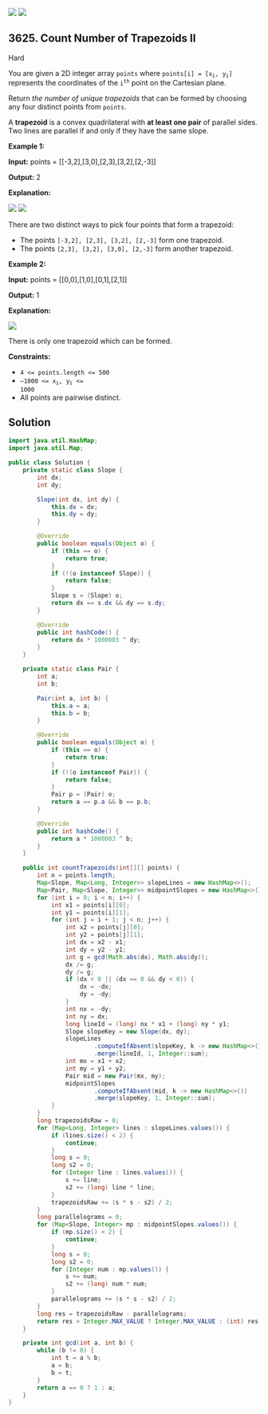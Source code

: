 [![](https://img.shields.io/github/stars/javadev/LeetCode-in-Java?label=Stars&style=flat-square)](https://github.com/javadev/LeetCode-in-Java)
[![](https://img.shields.io/github/forks/javadev/LeetCode-in-Java?label=Fork%20me%20on%20GitHub%20&style=flat-square)](https://github.com/javadev/LeetCode-in-Java/fork)

## 3625\. Count Number of Trapezoids II

Hard

You are given a 2D integer array `points` where <code>points[i] = [x<sub>i</sub>, y<sub>i</sub>]</code> represents the coordinates of the <code>i<sup>th</sup></code> point on the Cartesian plane.

Return _the number of unique_ _trapezoids_ that can be formed by choosing any four distinct points from `points`.

A **trapezoid** is a convex quadrilateral with **at least one pair** of parallel sides. Two lines are parallel if and only if they have the same slope.

**Example 1:**

**Input:** points = \[\[-3,2],[3,0],[2,3],[3,2],[2,-3]]

**Output:** 2

**Explanation:**

![](https://assets.leetcode.com/uploads/2025/04/29/desmos-graph-4.png) ![](https://assets.leetcode.com/uploads/2025/04/29/desmos-graph-3.png)

There are two distinct ways to pick four points that form a trapezoid:

*   The points `[-3,2], [2,3], [3,2], [2,-3]` form one trapezoid.
*   The points `[2,3], [3,2], [3,0], [2,-3]` form another trapezoid.

**Example 2:**

**Input:** points = \[\[0,0],[1,0],[0,1],[2,1]]

**Output:** 1

**Explanation:**

![](https://assets.leetcode.com/uploads/2025/04/29/desmos-graph-5.png)

There is only one trapezoid which can be formed.

**Constraints:**

*   `4 <= points.length <= 500`
*   <code>–1000 <= x<sub>i</sub>, y<sub>i</sub> <= 1000</code>
*   All points are pairwise distinct.

## Solution

```java
import java.util.HashMap;
import java.util.Map;

public class Solution {
    private static class Slope {
        int dx;
        int dy;

        Slope(int dx, int dy) {
            this.dx = dx;
            this.dy = dy;
        }

        @Override
        public boolean equals(Object o) {
            if (this == o) {
                return true;
            }
            if (!(o instanceof Slope)) {
                return false;
            }
            Slope s = (Slope) o;
            return dx == s.dx && dy == s.dy;
        }

        @Override
        public int hashCode() {
            return dx * 1000003 ^ dy;
        }
    }

    private static class Pair {
        int a;
        int b;

        Pair(int a, int b) {
            this.a = a;
            this.b = b;
        }

        @Override
        public boolean equals(Object o) {
            if (this == o) {
                return true;
            }
            if (!(o instanceof Pair)) {
                return false;
            }
            Pair p = (Pair) o;
            return a == p.a && b == p.b;
        }

        @Override
        public int hashCode() {
            return a * 1000003 ^ b;
        }
    }

    public int countTrapezoids(int[][] points) {
        int n = points.length;
        Map<Slope, Map<Long, Integer>> slopeLines = new HashMap<>();
        Map<Pair, Map<Slope, Integer>> midpointSlopes = new HashMap<>();
        for (int i = 0; i < n; i++) {
            int x1 = points[i][0];
            int y1 = points[i][1];
            for (int j = i + 1; j < n; j++) {
                int x2 = points[j][0];
                int y2 = points[j][1];
                int dx = x2 - x1;
                int dy = y2 - y1;
                int g = gcd(Math.abs(dx), Math.abs(dy));
                dx /= g;
                dy /= g;
                if (dx < 0 || (dx == 0 && dy < 0)) {
                    dx = -dx;
                    dy = -dy;
                }
                int nx = -dy;
                int ny = dx;
                long lineId = (long) nx * x1 + (long) ny * y1;
                Slope slopeKey = new Slope(dx, dy);
                slopeLines
                        .computeIfAbsent(slopeKey, k -> new HashMap<>())
                        .merge(lineId, 1, Integer::sum);
                int mx = x1 + x2;
                int my = y1 + y2;
                Pair mid = new Pair(mx, my);
                midpointSlopes
                        .computeIfAbsent(mid, k -> new HashMap<>())
                        .merge(slopeKey, 1, Integer::sum);
            }
        }
        long trapezoidsRaw = 0;
        for (Map<Long, Integer> lines : slopeLines.values()) {
            if (lines.size() < 2) {
                continue;
            }
            long s = 0;
            long s2 = 0;
            for (Integer line : lines.values()) {
                s += line;
                s2 += (long) line * line;
            }
            trapezoidsRaw += (s * s - s2) / 2;
        }
        long parallelograms = 0;
        for (Map<Slope, Integer> mp : midpointSlopes.values()) {
            if (mp.size() < 2) {
                continue;
            }
            long s = 0;
            long s2 = 0;
            for (Integer num : mp.values()) {
                s += num;
                s2 += (long) num * num;
            }
            parallelograms += (s * s - s2) / 2;
        }
        long res = trapezoidsRaw - parallelograms;
        return res > Integer.MAX_VALUE ? Integer.MAX_VALUE : (int) res;
    }

    private int gcd(int a, int b) {
        while (b != 0) {
            int t = a % b;
            a = b;
            b = t;
        }
        return a == 0 ? 1 : a;
    }
}
```